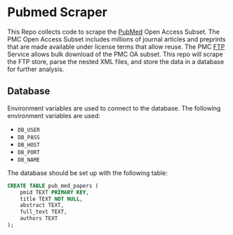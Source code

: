 # Pubmed Scraper

This Repo collects code to scrape the [PubMed](https://www.ncbi.nlm.nih.gov/pmc/tools/openftlist/) Open Access Subset. The PMC Open Access Subset includes millions of journal articles and preprints that are made available under license terms that allow reuse. The PMC [FTP](https://www.ncbi.nlm.nih.gov/pmc/tools/ftp/) Service allows bulk download of the PMC OA subset. This repo will scrape the FTP store, parse the nested XML files, and store the data in a database for further analysis.

## Database

Environment variables are used to connect to the database. The following environment variables are used:

- `DB_USER`
- `DB_PASS`
- `DB_HOST`
- `DB_PORT`
- `DB_NAME`

The database should be set up with the following table:

```sql
CREATE TABLE pub_med_papers (
    pmid TEXT PRIMARY KEY,
    title TEXT NOT NULL,
    abstract TEXT,
    full_text TEXT,
    authors TEXT
);
```
